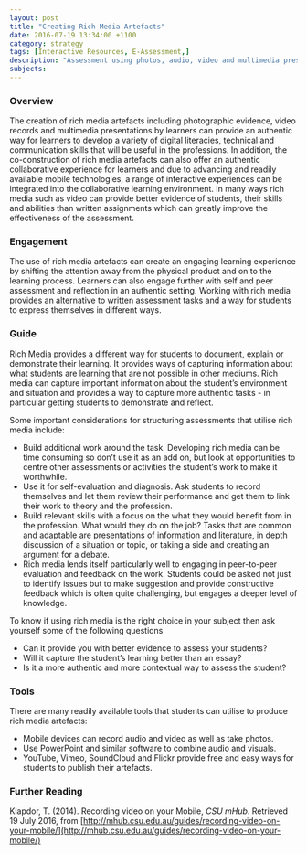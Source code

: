```yaml
---
layout: post
title: "Creating Rich Media Artefacts"
date: 2016-07-19 13:34:00 +1100
category: strategy
tags: [Interactive Resources, E-Assessment,]
description: "Assessment using photos, audio, video and multimedia presentations"
subjects:
---
```


### Overview

The creation of rich media artefacts including photographic evidence, video records and multimedia presentations by learners can provide an authentic way for learners to develop a variety of digital literacies, technical and communication skills that will be useful in the professions. In addition, the co-construction of rich media artefacts can also offer an authentic collaborative experience for learners and due to advancing and readily available mobile technologies, a range of interactive experiences can be integrated into the collaborative learning environment. In many ways rich media such as video can provide better evidence of students,  their skills and abilities than written assignments which can greatly improve the effectiveness of the assessment.

### Engagement

The use of rich media artefacts can create an engaging learning experience by shifting the attention away from the physical product and on to the learning process. Learners can also engage further with self and peer assessment and reflection in an authentic setting. Working with rich media provides an alternative to written assessment tasks and a way for students to express themselves in different ways.

### Guide

Rich Media provides a different way for students to document, explain or demonstrate their learning. It provides ways of capturing information about what students are learning that are not possible in other mediums. Rich media can capture important information about the student’s environment and situation and provides a way to capture more authentic tasks - in particular getting students to demonstrate and reflect.

Some important considerations for structuring assessments that utilise rich media include:

- Build additional work around the task. Developing rich media can be time consuming so don’t use it as an add on, but look at opportunities to centre other assessments or activities the student’s work to make it worthwhile.
- Use it for self-evaluation and diagnosis. Ask students to record themselves and let them review their performance and get them to link their work to theory and the profession.
- Build relevant skills with a focus on the what they would benefit from in the profession. What would they do on the job? Tasks that are common and adaptable are presentations of information and literature, in depth discussion of a situation or topic, or taking a side and creating an argument for a debate.
- Rich media lends itself particularly well to engaging in peer-to-peer evaluation and feedback on the work. Students could be asked not just to identify issues but to make suggestion and provide constructive feedback which is often quite challenging, but engages a deeper level of knowledge.

To know if using rich media is the right choice in your subject then ask yourself some of the following questions

- Can it provide you with better evidence to assess your students?
- Will it capture the student’s learning better than an essay?
- Is it a more authentic and more contextual way to assess the student?

### Tools

There are many readily available tools that students can utilise to produce rich media artefacts:

- Mobile devices can record audio and video as well as take photos.  
- Use PowerPoint and similar software to combine audio and visuals.
- YouTube, Vimeo, SoundCloud and Flickr provide free and easy ways for students to publish their artefacts.

### Further Reading

<div class="apa-ref" markdown="1">

Klapdor, T. (2014). Recording video on your Mobile, *CSU mHub*. Retrieved 19 July 2016, from [http://mhub.csu.edu.au/guides/recording-video-on-your-mobile/](http://mhub.csu.edu.au/guides/recording-video-on-your-mobile/)

</div>
